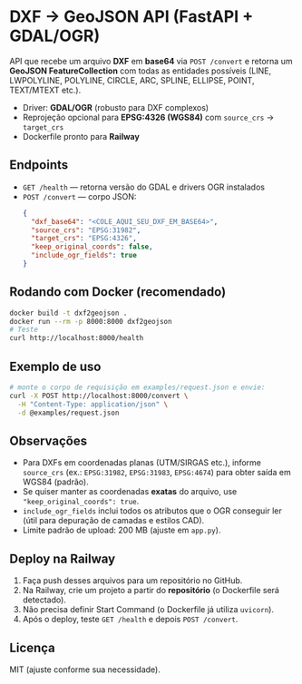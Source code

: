 # DXF → GeoJSON API (FastAPI + GDAL/OGR)

API que recebe um arquivo **DXF** em **base64** via `POST /convert` e retorna um **GeoJSON FeatureCollection** com todas as entidades possíveis (LINE, LWPOLYLINE, POLYLINE, CIRCLE, ARC, SPLINE, ELLIPSE, POINT, TEXT/MTEXT etc.).

- Driver: **GDAL/OGR** (robusto para DXF complexos)
- Reprojeção opcional para **EPSG:4326 (WGS84)** com `source_crs` → `target_crs`
- Dockerfile pronto para **Railway**

## Endpoints

- `GET /health` — retorna versão do GDAL e drivers OGR instalados
- `POST /convert` — corpo JSON:
  ```json
  {
    "dxf_base64": "<COLE_AQUI_SEU_DXF_EM_BASE64>",
    "source_crs": "EPSG:31982",
    "target_crs": "EPSG:4326",
    "keep_original_coords": false,
    "include_ogr_fields": true
  }
  ```

## Rodando com Docker (recomendado)
```bash
docker build -t dxf2geojson .
docker run --rm -p 8000:8000 dxf2geojson
# Teste
curl http://localhost:8000/health
```

## Exemplo de uso
```bash
# monte o corpo de requisição em examples/request.json e envie:
curl -X POST http://localhost:8000/convert \
  -H "Content-Type: application/json" \
  -d @examples/request.json
```

## Observações
- Para DXFs em coordenadas planas (UTM/SIRGAS etc.), informe `source_crs` (ex.: `EPSG:31982`, `EPSG:31983`, `EPSG:4674`) para obter saída em WGS84 (padrão).
- Se quiser manter as coordenadas **exatas** do arquivo, use `"keep_original_coords": true`.
- `include_ogr_fields` inclui todos os atributos que o OGR conseguir ler (útil para depuração de camadas e estilos CAD).
- Limite padrão de upload: 200 MB (ajuste em `app.py`).

## Deploy na Railway
1. Faça push desses arquivos para um repositório no GitHub.
2. Na Railway, crie um projeto a partir do **repositório** (o Dockerfile será detectado).
3. Não precisa definir Start Command (o Dockerfile já utiliza `uvicorn`).
4. Após o deploy, teste `GET /health` e depois `POST /convert`.

## Licença
MIT (ajuste conforme sua necessidade).
